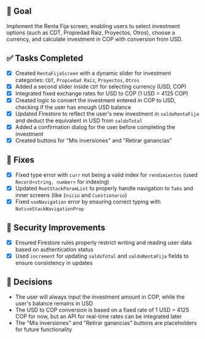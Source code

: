 ## 🎯 **Goal**
Implement the Renta Fija screen, enabling users to select investment options (such as CDT, Propiedad Raíz, Proyectos, Otros), choose a currency, and calculate investment in COP with conversion from USD.

## ✅ **Tasks Completed**
- [x] Created `RentaFijaScreen` with a dynamic slider for investment categories: `CDT`, `Propiedad Raíz`, `Proyectos`, `Otros`
- [x] Added a second slider inside `CDT` for selecting currency (USD, COP)
- [x] Integrated fixed exchange rates for USD to COP (1 USD = 4125 COP)
- [x] Created logic to convert the investment entered in COP to USD, checking if the user has enough USD balance
- [x] Updated Firestore to reflect the user's new investment in `saldoRentaFija` and deduct the equivalent in USD from `saldoTotal`
- [x] Added a confirmation dialog for the user before completing the investment
- [x] Created buttons for "Mis inversiones" and "Retirar ganancias"

## 🧹 **Fixes**
- [x] Fixed type error with `curr` not being a valid index for `rendimientos` (used `Record<string, number>` for indexing)
- [x] Updated `RootStackParamList` to properly handle navigation to `Tabs` and inner screens (like `Inicio` and `Cuestionario`)
- [x] Fixed `useNavigation` error by ensuring correct typing with `NativeStackNavigationProp`

## 🔐 **Security Improvements**
- [x] Ensured Firestore rules properly restrict writing and reading user data based on authentication status
- [x] Used `increment` for updating `saldoTotal` and `saldoRentaFija` fields to ensure consistency in updates

## 📌 **Decisions**
- The user will always input the investment amount in COP, while the user's balance remains in USD
- The USD to COP conversion is based on a fixed rate of 1 USD = 4125 COP for now, but an API for real-time rates can be integrated later
- The "Mis inversiones" and "Retirar ganancias" buttons are placeholders for future functionality
